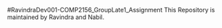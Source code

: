 #RavindraDev001-COMP2156_GroupLate1_Assignment 
This Repository is maintained by Ravindra and Nabil.
